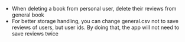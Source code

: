  - When deleting a book from personal user, delete their reviews from general book  
 - For better storage handling, you can change general.csv not to save reviews of users, but user ids. By doing that, the app will not need to save reviews twice